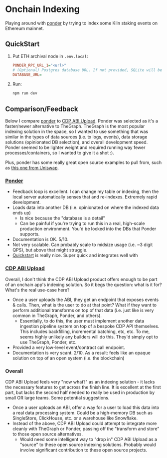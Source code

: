 # Onchain Indexing

Playing around with [ponder](https://github.com/ponder-sh/ponder) by trying to index some Kiln staking events on Ethereum mainnet.

## QuickStart

1. Put ETH archival node in `.env.local`:

    ```ini
    PONDER_RPC_URL_1="<url>"
    # (Optional) Postgres database URL. If not provided, SQLite will be used
    DATABASE_URL=
    ```

2. Run:

    ```bash
    npm run dev
    ```

## Comparison/Feedback

Below I compare [ponder](https://github.com/ponder-sh/ponder) to [CDP ABI Upload](https://docs.cdp.coinbase.com/onchain-data/docs/smart-contract-events/overview). Ponder was selected as it's a faster/newer alternative to TheGraph. TheGraph is the most popular indexing solution in the space, so I wanted to use something that was similar in the types of data sources (i.e. tx logs, events), data storage solutions (opinionated DB selection), and overall development speed. Ponder seemed to be lighter weight and required running way fewer processes/containers, so I wanted to give it a shot :).

Plus, ponder has some really great open source examples to pull from, such as [this one from Uniswap](https://github.com/Uniswap/the-compact-indexer).

### [Ponder](https://github.com/ponder-sh/ponder)

* Feedback loop is excellent. I can change my table or indexing, then the local server automatically senses that and re-indexes. Extremely rapid development.
* Loads data into another DB (i.e. opinionated on where the indexed data ends up)
  * Is nice because the "database is a detail"
  * Can be painful if you're trying to run this in a real, high-scale production environment. You'd be locked into the DBs that Ponder supports.
* Documentation is OK. 5/10.
* Not very scalable. Can probably scale to midsize usage (i.e. ~3 digit QPS), but above that might struggle.
* [Quickstart](https://ponder.sh/docs/getting-started/new-project) is really nice. Super quick and integrates well with

### [CDP ABI Upload](https://docs.cdp.coinbase.com/onchain-data/docs/smart-contract-events/overview)

Overall, I don't think the CDP ABI Upload product offers enough to be part of an onchain app's indexing solution. So it begs the question: what is it for? What's the real use-case here?

* Once a user uploads the ABI, they get an endpoint that exposes events & calls. Then, what is the user to do at that point? What if they want to perform additional transforms on top of that data (i.e. just like is very common in TheGraph, Ponder, and others).
  * Essentially, to do this, the user must implement another data ingestion pipeline system on top of a bespoke CDP API themselves. This includes backfilling, incremental batching, etc, etc. To me, seems highly unlikely any builders will do this. They'd simply opt to use TheGraph, Ponder, etc.
* Provided a very low-level event/contract call endpoint.
* Documentation is very scant. 2/10. As a result: feels like an opaque solution on top of an open system (i.e. the blockchain)

### Overall

CDP ABI Upload feels very "now what?" as an indexing solution - it lacks the necessary features to get across the finish line. It is excellent at the first part, but lacks the second half needed to really be used in production by small OR large teams. Some potential suggestions.

* Once a user uploads an ABI, offer a way for a user to load this data into a real data processing system. Could be a high-memory DB such as SingleStore, ClickHouse, etc. or a warehouse like Snowflake.
* Instead of the above, CDP ABI Upload could attempt to integrate more cleanly with TheGraph or Ponder, passing off the "transform and store" to those open source alternatives.
  * Would need some intelligent way to "drop in" CDP ABI Upload as a "source" to these open source indexing solutions. Probably would involve significant contribution to these open source projects.
